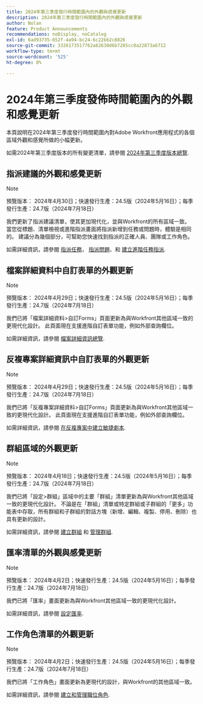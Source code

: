 ```yaml
---
title: 2024年第三季度發行時間範圍內的外觀與感覺更新
description: 2024年第三季度發行時間範圍內的外觀與感覺更新
author: Nolan
feature: Product Announcements
recommendations: noDisplay, noCatalog
exl-id: 6ad93735-652f-4a94-bc24-6c22bb2c8826
source-git-commit: 3326173517762a62630d6b7285cc8a22873a6712
workflow-type: tm+mt
source-wordcount: '525'
ht-degree: 0%

---
```


# 2024年第三季度發佈時間範圍內的外觀和感覺更新

本頁說明在2024年第三季度發行時間範圍內對Adobe Workfront應用程式的各個區域外觀和感覺所做的小幅更新。

如需2024年第三季度版本的所有變更清單，請參閱 [2024年第三季度版本總覽](/help/quicksilver/product-announcements/product-releases/24-q3-release-activity/24-q3-release-overview.md).



## 指派建議的外觀和感覺更新

>[!NOTE]
>
>預覽版本： 2024年4月30日；快速發行生產：24.5版（2024年5月16日）；每季發行生產：24.7版（2024年7月18日）

我們更新了指派建議清單，使其更加現代化，並與Workfront的所有區域一致。 當您從標題、清單檢視或進階指派畫面將指派新增到任務或問題時，體驗是相同的。 建議分為幾個部分，可幫助您快速找到指派的正確人員、團隊或工作角色。

如需詳細資訊，請參閱 [指派任務](/help/quicksilver/manage-work/tasks/assign-tasks/assign-tasks.md)， [指派問題](/help/quicksilver/manage-work/issues/manage-issues/assign-issues.md)、和 [建立進階任務指派](/help/quicksilver/manage-work/tasks/assign-tasks/create-advanced-assignments.md).

## 檔案詳細資料中自訂表單的外觀更新

>[!NOTE]
>
>預覽版本： 2024年4月29日；快速發行生產：24.5版（2024年5月16日）；每季發行生產：24.7版（2024年7月18日）

我們已將「檔案詳細資料>自訂Forms」頁面更新為與Workfront其他區域一致的更現代化設計。 此頁面現在支援進階自訂表單功能，例如外部查詢欄位。

如需詳細資訊，請參閱 [檔案詳細資訊總覽](/help/quicksilver/documents/managing-documents/document-details-overview.md).

## 反複專案詳細資訊中自訂表單的外觀更新

>[!NOTE]
>
>預覽版本： 2024年4月29日；快速發行生產：24.5版（2024年5月16日）；每季發行生產：24.7版（2024年7月18日）

我們已將「反複專案詳細資料>自訂Forms」頁面更新為與Workfront其他區域一致的更現代化設計。 此頁面現在支援進階自訂表單功能，例如外部查詢欄位。

如需詳細資訊，請參閱 [在反複專案中建立敏捷劇本](/help/quicksilver/agile/use-scrum-in-an-agile-team/iterations/create-agile-story-in-iteration.md).

## 群組區域的外觀更新

>[!NOTE]
>
>預覽版本： 2024年4月18日；快速發行生產：24.5版（2024年5月16日）；每季發行生產：24.7版（2024年7月18日）

我們已將「設定>群組」區域中的主要「群組」清單更新為與Workfront其他區域一致的更現代化設計。 不論是在「群組」清單或特定群組或子群組的「更多」功能表中存取，所有群組和子群組的對話方塊（新增、編輯、複製、停用、刪除）也具有更新的設計。

如需詳細資訊，請參閱 [建立群組](/help/quicksilver/administration-and-setup/manage-groups/create-and-manage-groups/create-a-group.md) 和 [管理群組](/help/quicksilver/administration-and-setup/manage-groups/create-and-manage-groups/manage-a-group.md).

## 匯率清單的外觀與感覺更新

>[!NOTE]
>
>預覽版本： 2024年4月2日；快速發行生產：24.5版（2024年5月16日）；每季發行生產：24.7版（2024年7月18日）

我們已將「匯率」畫面更新為與Workfront其他區域一致的更現代化設計。

如需詳細資訊，請參閱 [設定匯率](/help/quicksilver/administration-and-setup/manage-workfront/exchange-rates/set-up-exchange-rates.md).

## 工作角色清單的外觀更新

>[!NOTE]
>
>預覽版本： 2024年4月2日；快速發行生產：24.5版（2024年5月16日）；每季發行生產：24.7版（2024年7月18日）

我們已將「工作角色」畫面更新為更現代的設計，與Workfront的其他區域一致。

如需詳細資訊，請參閱 [建立和管理職位角色](/help/quicksilver/administration-and-setup/set-up-workfront/organizational-setup/create-manage-job-roles.md).
